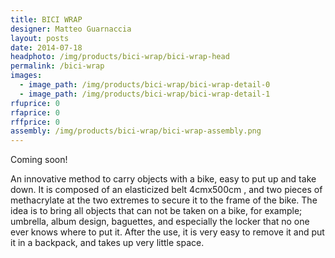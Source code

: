 ```yaml
---
title: BICI WRAP
designer: Matteo Guarnaccia
layout: posts
date: 2014-07-18
headphoto: /img/products/bici-wrap/bici-wrap-head
permalink: /bici-wrap
images:  
  - image_path: /img/products/bici-wrap/bici-wrap-detail-0
  - image_path: /img/products/bici-wrap/bici-wrap-detail-1
rfuprice: 0
rfaprice: 0
rffprice: 0
assembly: /img/products/bici-wrap/bici-wrap-assembly.png 
---
```


Coming soon!

An innovative method to carry objects with a bike, easy to put up and take down. It is composed of an elasticized belt 4cmx500cm , and two pieces of methacrylate at the two extremes to secure it to the frame of the bike. The idea is to bring all objects that can not be taken on a bike, for example; umbrella, album design, baguettes, and especially the locker that no one ever knows where to put it. After the use, it is very easy to remove it and put it in a backpack, and takes up very little space.